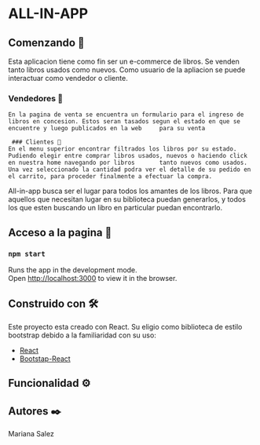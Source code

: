 # ALL-IN-APP

  ## Comenzando 🚀
    
   Esta aplicacion tiene como fin ser un e-commerce de libros. Se venden tanto libros usados como nuevos. Como usuario de la apliacion se puede interactuar como vendedor o     cliente.   
   
   ### Vendedores 📌
    En la pagina de venta se encuentra un formulario para el ingreso de libros en concesion. Estos seran tasados segun el estado en que se encuentre y luego publicados en la web     para su venta
    
     ### Clientes 📌
    En el menu superior encontrar filtrados los libros por su estado. Pudiendo elegir entre comprar libros usados, nuevos o haciendo click en nuestra home navegando por libros       tanto nuevos como usados. Una vez seleccionado la cantidad podra ver el detalle de su pedido en el carrito, para proceder finalmente a efectuar la compra.
    
 All-in-app busca ser el lugar para todos los amantes de los libros. Para que aquellos que necesitan lugar en su biblioteca puedan generarlos, y todos los que esten buscando un libro en particular puedan encontrarlo.
    
 ## Acceso a la pagina 📄

 ### `npm start`

Runs the app in the development mode.\
Open [http://localhost:3000](http://localhost:3000) to view it in the browser.
   
## Construido con 🛠️

Este proyecto esta creado con React. Su eligio como biblioteca de estilo bootstrap debido a la familiaridad con su uso:

* [React](https://es.reactjs.org//)
* [Bootstap-React](https://react-bootstrap.github.io/) 

## Funcionalidad ⚙️

## Autores ✒️
Mariana Salez






